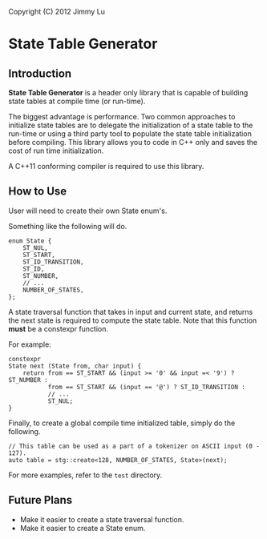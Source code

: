 Copyright (C) 2012 Jimmy Lu

State Table Generator
=====================

Introduction
------------

**State Table Generator** is a header only library that is
capable of building state tables at compile time (or run-time).

The biggest advantage is performance.
Two common approaches to initialize state tables are to
delegate the initialization of a state table to the run-time
or using a third party tool to populate the state table initialization before compiling.
This library allows you to code in C++ only and saves the cost of run time initialization.

A C++11 conforming compiler is required to use this library.

How to Use
----------

User will need to create their own State enum's.

Something like the following will do.

    enum State {
        ST_NUL,
        ST_START,
        ST_ID_TRANSITION,
        ST_ID,
        ST_NUMBER,
        // ...
        NUMBER_OF_STATES,
    };

A state traversal function that takes in input and current state,
and returns the next state is required to compute the state table.
Note that this function **must** be a constexpr function.

For example:

    constexpr
    State next (State from, char input) {
        return from == ST_START && (input >= '0' && input =< '9') ? ST_NUMBER :
               from == ST_START && (input == '@') ? ST_ID_TRANSITION :
               // ...
               ST_NUL;
    }

Finally, to create a global compile time initialized table, simply do the following.

    // This table can be used as a part of a tokenizer on ASCII input (0 - 127).
    auto table = stg::create<128, NUMBER_OF_STATES, State>(next);

For more examples, refer to the `test` directory.

Future Plans
------------

* Make it easier to create a state traversal function.
* Make it easier to create a State enum.
